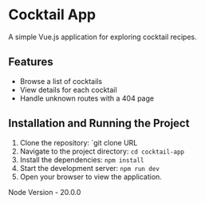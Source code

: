 # Cocktail App

A simple Vue.js application for exploring cocktail recipes.

## Features

- Browse a list of cocktails
- View details for each cocktail
- Handle unknown routes with a 404 page

## Installation and Running the Project

1. Clone the repository: `git clone URL
2. Navigate to the project directory: `cd cocktail-app`
3. Install the dependencies: `npm install`
4. Start the development server: `npm run dev`
5. Open your browser to view the application.

Node Version - 20.0.0


